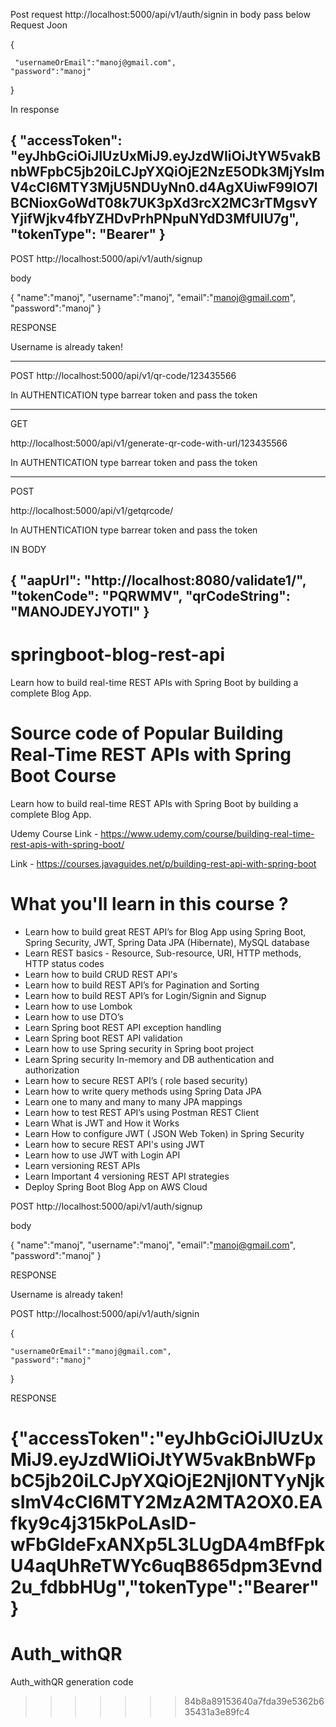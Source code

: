 

Post  request    http://localhost:5000/api/v1/auth/signin
in  body  pass below  Request Joon

{

     "usernameOrEmail":"manoj@gmail.com",
    "password":"manoj"
}

In response  

{
    "accessToken": "eyJhbGciOiJIUzUxMiJ9.eyJzdWIiOiJtYW5vakBnbWFpbC5jb20iLCJpYXQiOjE2NzE5ODk3MjYsImV4cCI6MTY3MjU5NDUyNn0.d4AgXUiwF99lO7lBCNioxGoWdT08k7UK3pXd3rcX2MC3rTMgsvYYjifWjkv4fbYZHDvPrhPNpuNYdD3MfUIU7g",
    "tokenType": "Bearer"
}
------------------------------------------------------------------------------------

POST   http://localhost:5000/api/v1/auth/signup

body

{
    "name":"manoj",
    "username":"manoj",
    "email":"manoj@gmail.com",
    "password":"manoj"
}


RESPONSE

Username is already taken!

---------------------------------------------------------------------------------------------
POST
http://localhost:5000/api/v1/qr-code/123435566

In  AUTHENTICATION  type  barrear token  and pass  the  token

--------------------------------------------------------------------------------------------
GET

http://localhost:5000/api/v1/generate-qr-code-with-url/123435566

In  AUTHENTICATION  type  barrear token  and pass  the  token

----------------------------------------------------------------------------
POST

http://localhost:5000/api/v1/getqrcode/

In  AUTHENTICATION  type  barrear token  and pass  the  token

IN  BODY 

{
  "aapUrl": "http://localhost:8080/validate1/",
  "tokenCode": "PQRWMV",
  "qrCodeString": "MANOJDEYJYOTI"
}
--------------------------------------------------------------------------------------------

# springboot-blog-rest-api
Learn how to build real-time REST APIs with Spring Boot by building a complete Blog App.

# Source code of Popular Building Real-Time REST APIs with Spring Boot Course
Learn how to build real-time REST APIs with Spring Boot by building a complete Blog App.

Udemy Course Link - https://www.udemy.com/course/building-real-time-rest-apis-with-spring-boot/

Link - https://courses.javaguides.net/p/building-rest-api-with-spring-boot

# What you'll learn in this course ?
- Learn how to build great REST API’s for Blog App using Spring Boot, Spring Security, JWT, Spring Data JPA (Hibernate), MySQL database
- Learn REST basics - Resource, Sub-resource, URI, HTTP methods, HTTP status codes
- Learn how to build CRUD REST API's
- Learn how to build REST API’s for Pagination and Sorting
- Learn how to build REST API’s for Login/Signin and Signup
- Learn how to use Lombok
- Learn how to use DTO’s
- Learn Spring boot REST API exception handling 
- Learn Spring boot REST API validation
- Learn how to use Spring security in Spring boot project
- Learn Spring security In-memory and DB authentication and authorization
- Learn how to secure REST API’s ( role based security)
- Learn how to write query methods using Spring Data JPA
- Learn one to many and many to many JPA mappings 
- Learn how to test REST API’s using Postman REST Client
- Learn What is JWT and How it Works
- Learn How to configure JWT ( JSON Web Token) in Spring Security
- Learn how to secure REST API's using JWT
- Learn how to use JWT with Login API
- Learn versioning REST APIs
- Learn Important 4 versioning REST API strategies
- Deploy Spring Boot Blog App on AWS Cloud

POST   http://localhost:5000/api/v1/auth/signup

body

{
    "name":"manoj",
    "username":"manoj",
    "email":"manoj@gmail.com",
    "password":"manoj"
}


RESPONSE

Username is already taken!


POST   http://localhost:5000/api/v1/auth/signin


{
  
    "usernameOrEmail":"manoj@gmail.com",
    "password":"manoj"
}


RESPONSE

{"accessToken":"eyJhbGciOiJIUzUxMiJ9.eyJzdWIiOiJtYW5vakBnbWFpbC5jb20iLCJpYXQiOjE2NjI0NTYyNjksImV4cCI6MTY2MzA2MTA2OX0.EAfky9c4j315kPoLAslD-wFbGldeFxANXp5L3LUgDA4mBfFpkU4aqUhReTWYc6uqB865dpm3Evnd2u_fdbbHUg","tokenType":"Bearer"}
=======
# Auth_withQR
Auth_withQR  generation  code
>>>>>>> 84b8a89153640a7fda39e5362b635431a3e89fc4
